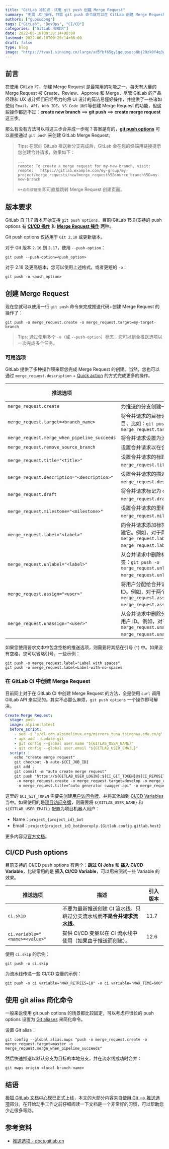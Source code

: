 ```yaml
---
title: "GitLab 冷知识：试用 git push 创建 Merge Request"
summary: "无需 UI 操作，只需 git push 命令就可以在 GitLab 创建 Merge Request"
authors: ["guoxudong"]
tags: ["GitLab", "DevOps", "CI/CD"]
categories: ["GitLab 冷知识"]
date: 2022-06-10T09:28:14+08:00
lastmod: 2022-06-10T09:28:14+08:00
draft: false
type: blog
image: "https://tvax1.sinaimg.cn/large/ad5fbf65gy1gqupsoso0bj20zk0f4q3w.jpg"
---
```

## 前言

在使用 GitLab 时，创建 Merge Request 是最常用的功能之一，每天有大量的 Merge Request 被 Create、Review、Approve 和 Merge，尽管 GitLab 的产品经理和 UX 设计师们已经尽力的将 UI 设计的简洁易懂好操作，并提供了一些诸如使用 `Email`、`API`、`Web IDE`、`VS Code 插件`等创建 Merge Request 的功能，但这些操作都逃不过：**create new branch** ==> **git push** ==> **create merge request** 这三步。

那么有没有方法可以将这三步合并成一步呢？答案是有的，**[git push options](https://git-scm.com/docs/git-push#Documentation/git-push.txt--oltoptiongt)** 可以直接通过 `git push` 来创建 GitLab Merge Request。

> Tips:
> 在您向 GitLab 推送新分支完成后，GitLab 会在您的终端用链接提示您创建合并请求，效果如下：
> ```shell
>...
>remote: To create a merge request for my-new-branch, visit:
>remote:   https://gitlab.example.com/my-group/my-project/merge_requests/new?merge_request%5Bsource_branch%5D=my-new-branch 
>```
> `⌘+点击该链接` 即可直接跳转 Merge Request 创建页面。

## 版本要求

GitLab 自 11.7 版本开始支持 `git push options`，目前(GitLab 15.0)支持的 push options 有 **[CI/CD 操作](#cicd-push-options)** 和 **[Merge Request 操作](#创建-merge-request)** 两种。

Git push options 仅适用于 `Git 2.10` 或更新版本。

对于 Git 版本 `2.10` 到 `2.17`，使用 `--push-option`：

```shell
git push --push-option=<push_option>
```

对于 2.18 及更高版本，您可以使用上述格式，或者更短的 `-o`：

```shell
git push -o <push_option>
```

## 创建 Merge Request

现在您就可以使用一行 `git push` 命令来完成推送代码+创建 Merge Request 的操作了：

```shell
git push -o merge_request.create -o merge_request.target=my-target-branch
```

> Tips: 通过使用多个 `-o`（或 `--push-option`）标志，您可以组合推送选项以一次完成多个任务。

### 可用选项

GitLab 提供了多种操作项来帮您完成 Merge Request 的创建。当然，您也可以通过 `merge_request.description` + [Quick action](../gitlab-quick-actions/) 的方式完成更多的操作。 

| 推送选项                                  | 描述                                                                                                     | 引入版本 |
| -------------------------------------------- | --------------------------------------------------------------------------------------------------------------- | --------------------- |
| `merge_request.create`                       | 为推送的分支创建一个新的合并请求。                                                               | 11.10 |
| `merge_request.target=<branch_name>`         | 将合并请求的目标设置为特定分支，或上游项目，比如：`git push -o merge_request.target=project_path/branch`                                                     | 11.10 |
| `merge_request.merge_when_pipeline_succeeds` | 将合并请求设置为流水线成功时合并。    | 11.10 |
| `merge_request.remove_source_branch`         | 设置合并请求以在合并时删除源分支。                                             | 12.2          |
| `merge_request.title="<title>"`              | 设置合并请求的标题。例如：`git push -o merge_request.title="我想要的标题"`。                   | 12.2          |
| `merge_request.description="<description>"`  | 设置合并请求的描述。例如：`git push -o merge_request.description="我想要的描述"`。 | 12.2         |
| `merge_request.draft`                        | 将合并请求标记为 draft。例如：`git push -o merge_request.draft`。                                      | 15.0          |
| `merge_request.milestone="<milestone>"`      | 设置合并请求的里程碑。例如：`git push -o merge_request.milestone="3.0"`。                        | 14.1       |
| `merge_request.label="<label>"`              | 向合并请求添加标签。如果标签不存在，则创建它。例如，对于两个标签：`git push -o merge_request.label="label1" -o merge_request.label="label2"`。 | 12.3 |
| `merge_request.unlabel="<label>"`            | 从合并请求中删除标签。例如，对于两个标签：`git push -o merge_request.unlabel="label1" -o merge_request.unlabel="label2"`。 | 12.3 |
| `merge_request.assign="<user>"`              | 将用户分配给合并请求。接受用户名或用户 ID。例如，对于两个用户：`git push -o merge_request.assign="user1" -o merge_request.assign="user2"`。 | 13.10 |
| `merge_request.unassign="<user>"`            | 从合并请求中删除分配的用户。接受用户名或用户 ID。例如，对于两个用户：`git push -o merge_request.unassign="user1" -o merge_request.unassign="user2"`。 | 13.10 |

如果您使用要求文本中包含空格的推送选项，则需要将其括在引号 (`"`) 中。如果没有空格，您可以省略引号。一些示例：

```shell
git push -o merge_request.label="Label with spaces"
git push -o merge_request.label=Label-with-no-spaces
```

### 在 GitLab CI 中创建 Merge Request

目前网上对于在 GitLab CI 中创建 Merge Request 的方法，全是使用 `curl` 调用 GitLab API 来实现的。其实不必那么麻烦，`git push options` 一个操作即可解决。

```yaml
Create Merge Request:
  stage: push
  image: alpine:latest
  before_script:
    - sed -i 's/dl-cdn.alpinelinux.org/mirrors.tuna.tsinghua.edu.cn/g' /etc/apk/repositories
    - apk add --update git
    - git config --global user.name "${GITLAB_USER_NAME}"
    - git config --global user.email "${GITLAB_USER_EMAIL}"
  script: |    
    echo "create merge request"
    git checkout -b auto-${CI_JOB_ID}
    git add .
    git commit -m "auto create merge request"
    git push "https://${GITLAB_USER_LOGIN}:${CI_GIT_TOKEN}@${CI_REPOSITORY_URL#*@}" "HEAD:auto-${CI_JOB_ID}" \
     -o merge_request.create -o merge_request.target=develop -o merge_request.remove_source_branch \
     -o merge_request.title="auto generator swagger api" -o merge_request.label="auto-generation" -o merge_request.assign="qk44077907"
```

这里的 `$CI_GIT_TOKEN` 需要先创建[用户访问令牌](https://jihulab.com/-/profile/personal_access_tokens)，并将其添加到 [CI/CD Variables](https://docs.gitlab.cn/jh/ci/variables) 当中。如果使用的是[项目访问令牌](https://docs.gitlab.cn/jh/user/project/settings/project_access_tokens.html)，则需要将 `${GITLAB_USER_NAME}` 和 `${GITLAB_USER_EMAIL}` 配置为项目机器人用户：

- Name：`project_{project_id}_bot`
- Email：`project{project_id}_bot@noreply.{Gitlab.config.gitlab.host}`

更多内容见[官方文档](https://docs.gitlab.cn/jh/user/project/settings/project_access_tokens.html#%E9%A1%B9%E7%9B%AE%E6%9C%BA%E5%99%A8%E4%BA%BA%E7%94%A8%E6%88%B7)。

## CI/CD Push options

目前支持的 CI/CD push options 有两个：**跳过 CI Jobs** 和 **插入 CI/CD Variable**，比较常用的是 **插入 CI/CD Variable**，可以用来测试一些 Variable 的效果。

| 推送选项                    | 描述                                                                                 | 引入版本 |
| ------------------------------ | ------------------------------------------------------------------------------------------- |---------------------- |
| `ci.skip`                      | 不要为最新推送创建 CI 流水线。只跳过分支流水线而**不是合并请求流水线**。                                            | 11.7 |
| `ci.variable="<name>=<value>"` | 提供 CI/CD 变量以在 CI 流水线中使用（如果由于推送而创建）。 | 12.6 |

使用 `ci.skip` 的示例：

```shell
git push -o ci.skip
```

为流水线传递一些 CI/CD 变量的示例：

```shell
git push -o ci.variable="MAX_RETRIES=10" -o ci.variable="MAX_TIME=600"
```

## 使用 git alias 简化命令

一般来说使用 git push options 的场景都比较固定，可以考虑将很长的 push options 设置为 [Git aliases](https://git-scm.com/book/en/v2/Git-Basics-Git-Aliases) 来简化命令。

设置 Git alias：

```shell
git config --global alias.mwps "push -o merge_request.create -o merge_request.target=master -o merge_request.merge_when_pipeline_succeeds"
```

然后快速推送以默认分支为目标的本地分支，并在流水线成功时合并：

```shell
git mwps origin <local-branch-name>
```

## 结语

[极狐 GitLab 文档中心](https://docs.gitlab.cn/)现已正式上线，本文的大部分内容来自[使用 Git --> 推送选项](https://docs.gitlab.cn/ee/user/project/push_options.html)部分。在开始动手工作之前仔细阅读一下文档是一个非常好的习惯，可以帮助您少走很多弯路。

## 参考资料

- [推送选项 - docs.gitlab.cn](https://docs.gitlab.cn/ee/user/project/push_options.html)
